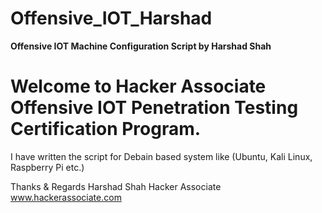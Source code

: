 # Offensive_IOT_Harshad

**Offensive IOT Machine Configuration Script by Harshad Shah**


# Welcome to Hacker Associate Offensive IOT Penetration Testing Certification Program.

I have written the script for Debain based system like (Ubuntu, Kali Linux, Raspberry Pi etc.)


Thanks & Regards
Harshad Shah
Hacker Associate 
www.hackerassociate.com 
